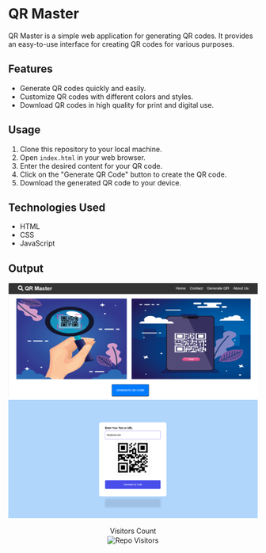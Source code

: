 # QR Master

QR Master is a simple web application for generating QR codes. It provides an easy-to-use interface for creating QR codes for various purposes.

## Features

- Generate QR codes quickly and easily.
- Customize QR codes with different colors and styles.
- Download QR codes in high quality for print and digital use.

## Usage

1. Clone this repository to your local machine.
2. Open `index.html` in your web browser.
3. Enter the desired content for your QR code.
4. Click on the "Generate QR Code" button to create the QR code.
5. Download the generated QR code to your device.


## Technologies Used

- HTML
- CSS
- JavaScript

## Output

![logo](output1.png)
![logo](output2.png)

<p align='center'>Visitors Count <br><img align="center" alt="Repo Visitors" src="https://profile-counter.glitch.me/Qr_generator_Qr-Master/count.svg"/></p>




